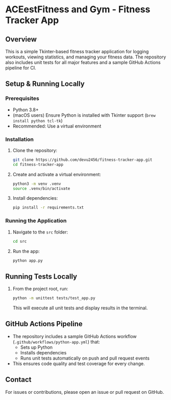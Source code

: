 # ACEestFitness and Gym - Fitness Tracker App

## Overview
This is a simple Tkinter-based fitness tracker application for logging workouts, viewing statistics, and managing your fitness data. The repository also includes unit tests for all major features and a sample GitHub Actions pipeline for CI.

## Setup & Running Locally

### Prerequisites
- Python 3.8+
- (macOS users) Ensure Python is installed with Tkinter support (`brew install python tcl-tk`)
- Recommended: Use a virtual environment

### Installation
1. Clone the repository:
   ```sh
   git clone https://github.com/devu2456/fitness-tracker-app.git
   cd fitness-tracker-app
   ```
2. Create and activate a virtual environment:
   ```sh
   python3 -m venv .venv
   source .venv/bin/activate
   ```
3. Install dependencies:
   ```sh
   pip install -r requirements.txt
   ```

### Running the Application
1. Navigate to the `src` folder:
   ```sh
   cd src
   ```
2. Run the app:
   ```sh
   python app.py
   ```

## Running Tests Locally
1. From the project root, run:
   ```sh
   python -m unittest tests/test_app.py
   ```
   This will execute all unit tests and display results in the terminal.

## GitHub Actions Pipeline
- The repository includes a sample GitHub Actions workflow (`.github/workflows/python-app.yml`) that:
  - Sets up Python
  - Installs dependencies
  - Runs unit tests automatically on push and pull request events
- This ensures code quality and test coverage for every change.

## Contact
For issues or contributions, please open an issue or pull request on GitHub.